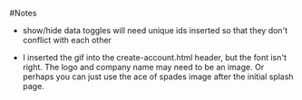 #Notes

- show/hide data toggles will need unique ids inserted so that they don't conflict with each other

- I inserted the gif into the create-account.html header, but the font isn't right. The logo and company name may need to be an image. Or perhaps you can just use the ace of spades image after the initial splash page.
